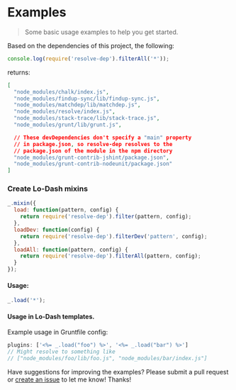 # Examples

> Some basic usage examples to help you get started.

Based on the dependencies of this project, the following:

```js
console.log(require('resolve-dep').filterAll('*'));
```
returns:

```json
[
  "node_modules/chalk/index.js",
  "node_modules/findup-sync/lib/findup-sync.js",
  "node_modules/matchdep/lib/matchdep.js",
  "node_modules/resolve/index.js",
  "node_modules/stack-trace/lib/stack-trace.js",
  "node_modules/grunt/lib/grunt.js",

  // These devDependencies don't specify a "main" property
  // in package.json, so resolve-dep resolves to the
  // package.json of the module in the npm directory
  "node_modules/grunt-contrib-jshint/package.json",
  "node_modules/grunt-contrib-nodeunit/package.json"
]
```

### Create Lo-Dash mixins

```js
_.mixin({
  load: function(pattern, config) {
    return require('resolve-dep').filter(pattern, config);
  },
  loadDev: function(config) {
    return require('resolve-dep').filterDev('pattern', config);
  },
  loadAll: function(pattern, config) {
    return require('resolve-dep').filterAll(pattern, config);
  }
});
```
#### Usage:

```js
_.load('*');
```

#### Usage in Lo-Dash templates.

Example usage in Gruntfile config:

```js
plugins: ['<%= _.load("foo") %>', '<%= _.load("bar") %>']
// Might resolve to something like
// ["node_modules/foo/lib/foo.js", "node_modules/bar/index.js"]
```


Have suggestions for improving the examples? Please submit a pull request or [create an issue](http://gruntjs.com/jonschlinkert/resolve-dep/issues) to let me know! Thanks!